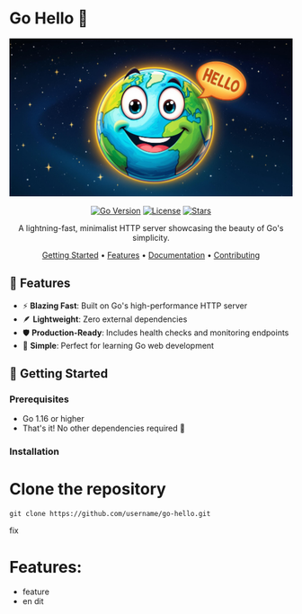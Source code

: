 # Go Hello 👋

<div align="center">

![Go Hello Banner](assets/go-hello-logo.jpeg)

[![Go Version](https://img.shields.io/github/go-mod/go-version/username/go-hello)](https://go.dev/)
[![License](https://img.shields.io/badge/license-MIT-blue.svg)](LICENSE)
[![Stars](https://img.shields.io/github/stars/username/go-hello?style=social)](https://github.com/username/go-hello/stargazers)

A lightning-fast, minimalist HTTP server showcasing the beauty of Go's simplicity.

[Getting Started](#getting-started) •
[Features](#features) •
[Documentation](#documentation) •
[Contributing](#contributing)

</div>

## 🚀 Features

- ⚡️ **Blazing Fast**: Built on Go's high-performance HTTP server
- 🪶 **Lightweight**: Zero external dependencies
- 🛡️ **Production-Ready**: Includes health checks and monitoring endpoints
- 🎯 **Simple**: Perfect for learning Go web development

## 🎯 Getting Started

### Prerequisites

- Go 1.16 or higher
- That's it! No other dependencies required 🎉

### Installation


# Clone the repository
```
git clone https://github.com/username/go-hello.git
```

fix

# Features:
- feature
- en dit